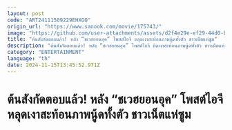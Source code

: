 ```yaml
---
layout: post
code: "ART24111509229EHXGO"
origin_url: "https://www.sanook.com/movie/175743/"
image: "https://github.com/user-attachments/assets/d2f4e29e-ef29-44d0-b81b-808dbd4a4308"
title: "ต้นสังกัดตอบแล้ว! หลัง “ชเวฮยอนอุค” โพสต์ไอจี หลุดเงาสะท้อนภาพนู้ดทั้งตัว ชาวเน็ตแห่ซูม"
description: "ต้นสังกัดตอบแล้ว! หลัง “ชเวฮยอนอุค” โพสต์ไอจี ติดเงาสะท้อนภาพนู้ดทั้งตัว ชาวเน็ตแห่ซูมกันใหญ่!"
category: "ENTERTAINMENT"
language: "th"
date: 2024-11-15T13:45:52.971Z
---
```


# ต้นสังกัดตอบแล้ว! หลัง “ชเวฮยอนอุค” โพสต์ไอจี หลุดเงาสะท้อนภาพนู้ดทั้งตัว ชาวเน็ตแห่ซูม